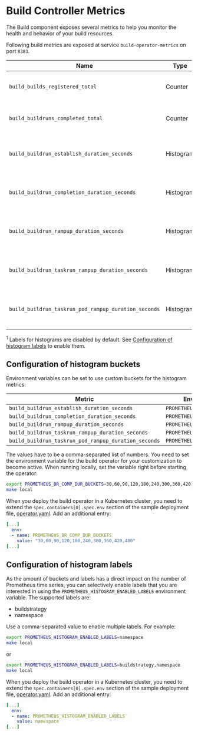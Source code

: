 <!--
Copyright The Shipwright Contributors

SPDX-License-Identifier: Apache-2.0
-->

# Build Controller Metrics

The Build component exposes several metrics to help you monitor the health and behavior of your build resources.

Following build metrics are exposed at service `build-operator-metrics` on port `8383`.

| Name | Type | Description | Labels | Status |
| ---- | ---- | ----------- | ------ | ------ |
| `build_builds_registered_total` | Counter | Number of total registered Builds. | buildstrategy=<build_buildstrategy_name> | experimental |
| `build_buildruns_completed_total` | Counter | Number of total completed BuildRuns. | buildstrategy=<build_buildstrategy_name> | experimental |
| `build_buildrun_establish_duration_seconds` | Histogram | BuildRun establish duration in seconds. | buildstrategy=<build_buildstrategy_name> <sup>1</sup><br>namespace=<buildrun_namespace> <sup>1</sup> | experimental |
| `build_buildrun_completion_duration_seconds` | Histogram | BuildRun completion duration in seconds. | buildstrategy=<build_buildstrategy_name> <sup>1</sup><br>namespace=<buildrun_namespace> <sup>1</sup> | experimental |
| `build_buildrun_rampup_duration_seconds` | Histogram | BuildRun ramp-up duration in seconds | buildstrategy=<build_buildstrategy_name> <sup>1</sup><br>namespace=<buildrun_namespace> <sup>1</sup> | experimental |
| `build_buildrun_taskrun_rampup_duration_seconds` | Histogram | BuildRun taskrun ramp-up duration in seconds. | buildstrategy=<build_buildstrategy_name> <sup>1</sup><br>namespace=<buildrun_namespace> <sup>1</sup> | experimental |
| `build_buildrun_taskrun_pod_rampup_duration_seconds` | Histogram | BuildRun taskrun pod ramp-up duration in seconds. | buildstrategy=<build_buildstrategy_name> <sup>1</sup><br>namespace=<buildrun_namespace> <sup>1</sup> | experimental |

<sup>1</sup> Labels for histograms are disabled by default. See [Configuration of histogram labels](#configuration-of-histogram-labels) to enable them.

## Configuration of histogram buckets

Environment variables can be set to use custom buckets for the histogram metrics:

| Metric                                               | Environment variable               | Default                                  |
| ---------------------------------------------------- | ---------------------------------- | ---------------------------------------- |
| `build_buildrun_establish_duration_seconds`          | `PROMETHEUS_BR_EST_DUR_BUCKETS`    | `0,1,2,3,5,7,10,15,20,30`                |
| `build_buildrun_completion_duration_seconds`         | `PROMETHEUS_BR_COMP_DUR_BUCKETS`   | `50,100,150,200,250,300,350,400,450,500` |
| `build_buildrun_rampup_duration_seconds`             | `PROMETHEUS_BR_RAMPUP_DUR_BUCKETS` | `0,1,2,3,4,5,6,7,8,9,10`                 |
| `build_buildrun_taskrun_rampup_duration_seconds`     | `PROMETHEUS_BR_RAMPUP_DUR_BUCKETS` | `0,1,2,3,4,5,6,7,8,9,10`                 |
| `build_buildrun_taskrun_pod_rampup_duration_seconds` | `PROMETHEUS_BR_RAMPUP_DUR_BUCKETS` | `0,1,2,3,4,5,6,7,8,9,10`                 |

The values have to be a comma-separated list of numbers. You need to set the environment variable for the build operator for your customization to become active. When running locally, set the variable right before starting the operator:

```bash
export PROMETHEUS_BR_COMP_DUR_BUCKETS=30,60,90,120,180,240,300,360,420,480
make local
```

When you deploy the build operator in a Kubernetes cluster, you need to extend the `spec.containers[0].spec.env` section of the sample deployment file, [operator.yaml](../deploy/operator.yaml). Add an additional entry:

```yaml
[...]
  env:
  - name: PROMETHEUS_BR_COMP_DUR_BUCKETS
    value: "30,60,90,120,180,240,300,360,420,480"
[...]
```

## Configuration of histogram labels

As the amount of buckets and labels has a direct impact on the number of Prometheus time series, you can selectively enable labels that you are interested in using the `PROMETHEUS_HISTOGRAM_ENABLED_LABELS` environment variable. The supported labels are:

* buildstrategy
* namespace

Use a comma-separated value to enable multiple labels. For example:

```bash
export PROMETHEUS_HISTOGRAM_ENABLED_LABELS=namespace
make local
```

or

```bash
export PROMETHEUS_HISTOGRAM_ENABLED_LABELS=buildstrategy,namespace
make local
```

When you deploy the build operator in a Kubernetes cluster, you need to extend the `spec.containers[0].spec.env` section of the sample deployment file, [operator.yaml](../deploy/operator.yaml). Add an additional entry:

```yaml
[...]
  env:
  - name: PROMETHEUS_HISTOGRAM_ENABLED_LABELS
    value: namespace
[...]
```
